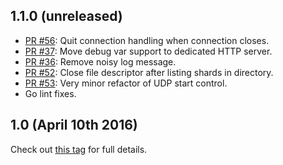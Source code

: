 ## 1.1.0 (unreleased)
- [PR #56](https://github.com/ekanite/ekanite/pull/56): Quit connection handling when connection closes.
- [PR #37](https://github.com/ekanite/ekanite/pull/37): Move debug var support to dedicated HTTP server.
- [PR #36](https://github.com/ekanite/ekanite/pull/36): Remove noisy log message.
- [PR #52](https://github.com/ekanite/ekanite/pull/52): Close file descriptor after listing shards in directory.
- [PR #53](https://github.com/ekanite/ekanite/pull/53): Very minor refactor of UDP start control.
- Go lint fixes.

## 1.0 (April 10th 2016)
Check out [this tag](https://github.com/ekanite/ekanite/releases/tag/v1.0.0) for full details.
